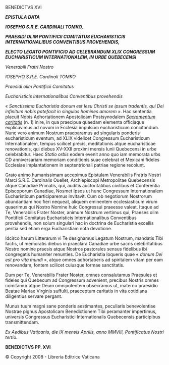 BENEDICTVS XVI

***EPISTULA DATA***

***IOSEPHO S.R.E. CARDINALI TOMKO,***

***PRAESIDI OLIM PONTIFICII COMITATUS EUCHARISTICIS INTERNATIONALIBUS CONVENTIBUS PROVEHENDIS,***

***ELECTO LEGATO PONTIFICIO AD CELEBRANDUM XLIX CONGRESSUM EUCHARISTICUM INTERNATIONALEM, IN URBE QUEBECENSI***

*Venerabili Fratri Nostro*

*IOSEPHO S.R.E. Cardinali TOMKO*

*Praesidi olim Pontificii Comitatus*

*Eucharisticis Internationalibus Conventibus provehendis*

« *Sanctissima Eucharistia donum est Iesu Christi se ipsum tradentis, qui Dei infinitum nobis patefacit in singulos homines amorem* ». Hac sententia placuit Nobis Adhortationem Apostolicam Postsynodalem *[Sacramentum caritatis](/content/benedict-xvi/la/apost_exhortations/documents/hf_ben-xvi_exh_20070222_sacramentum-caritatis.html)* (n. 1) inire, in qua praecipua quaedam elementa officiaque explicavimus ad novum in Ecclesia impulsum eucharisticum concitandum. Nunc vero animum Nostrum praeparamus ad singularis ponderis eucharisticum eventum, ad XLIX videlicet Congressum Eucharisticum Internationalem, tempus scilicet precis, meditationis atque eucharisticae renovationis, qui diebus XV-XXII proximi mensis Iunii Quebecensi in urbe celebrabitur. Haec *Statio orbis* eodem evenit anno quo iam memorata urbs CD anniversariam memoriam conditionis suae celebrat et Mexicani fideles Ecclesiae implantationem in septentrionali patriae regione recolunt.

Grato animo humanissimam accepimus Epistulam Venerabilis Fratris Nostri Marci S.R.E. Cardinalis Ouellet, Archiepiscopi Metropolitae Quebecensis atque Canadiae Primatis, qui, auditis auctoritatibus civilibus et Conferentia Episcoporum Canadiae, Nosmet Ipsos ut hunc Congressum Internationalem Eucharisticum participaremus invitavit. Cum ob negotiorum Nostrorum abundantiam hoc fieri nequeat, aliquem eminentem ecclesiasticum virum quaerimus qui Nostro Nomine huic Congressui praeesse valeat. Itaque ad Te, Venerabilis Frater Noster, animum Nostrum vertimus qui, Praeses olim Pontificii Comitatus Eucharisticis Internationalibus Conventibus provehendis, non solum singulari hac in doctrina de Eucharistia excellis peritia sed etiam erga Eucharistiam nota devotione.

Idcirco harum Litterarum vi Te designamus Legatum Nostrum, mandatis Tibi factis, ut memoratis diebus in praeclara Canadiae urbe sacris celebritatibus Nostro nomine praesis atque Nostros pastorales sensus fidelibus ibi congregatis humaniter renunties. De Eucharistia loqueris quae « *donum Dei est pro vita mundi* », atque omnes adhortaberis ad spiritalem vitam per eam renovandam, fontem scilicet cuiusque formae sanctitatis.

Dum per Te, Venerabilis Frater Noster, omnes consalutamus Praesules et fideles qui Quebecum ad Congressum advenient, precibus Nostris omnes comitamur atque Deum omnipotentem obsecramus ut, materno praesidio Beatae Mariae Virginis suffulti, praeceptum caritatis in vita cotidiana diligentius servare pergant.

Munus tuum magni sane ponderis aestimantes, peculiaris benevolentiae Nostrae pignus Apostolicam Benedictionem Tibi peramanter impertimus, universis Congressus Eucharistici Internationalis Quebecensis participibus transmittendam.

*Ex Aedibus Vaticanis, die IX mensis Aprilis, anno MMVIII, Pontificatus Nostri tertio.*

**BENEDICTVS PP. XVI**

© Copyright 2008 - Libreria Editrice Vaticana